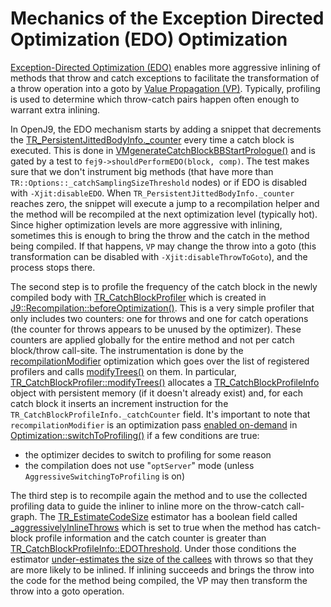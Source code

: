 <!--
Copyright IBM Corp. and others 2023

This program and the accompanying materials are made available under
the terms of the Eclipse Public License 2.0 which accompanies this
distribution and is available at https://www.eclipse.org/legal/epl-2.0/
or the Apache License, Version 2.0 which accompanies this distribution and
is available at https://www.apache.org/licenses/LICENSE-2.0.

This Source Code may also be made available under the following
Secondary Licenses when the conditions for such availability set
forth in the Eclipse Public License, v. 2.0 are satisfied: GNU
General Public License, version 2 with the GNU Classpath
Exception [1] and GNU General Public License, version 2 with the
OpenJDK Assembly Exception [2].

[1] https://www.gnu.org/software/classpath/license.html
[2] https://openjdk.org/legal/assembly-exception.html

SPDX-License-Identifier: EPL-2.0 OR Apache-2.0 OR GPL-2.0-only WITH Classpath-exception-2.0 OR GPL-2.0-only WITH OpenJDK-assembly-exception-1.0
-->
# Mechanics of the Exception Directed Optimization (EDO) Optimization

[Exception-Directed Optimization (EDO)](ControlFlowOptimizationsSummary.md#exception-directed-optimization-edo)
enables more aggressive inlining of methods that throw and catch exceptions to facilitate
the transformation of a throw operation into a goto by
[Value Propagation (VP)](https://github.com/eclipse/omr/blob/master/doc/compiler/optimizer/ValuePropagation.md).
Typically, profiling is used to determine which throw-catch pairs happen often enough to warrant extra inlining.

In OpenJ9, the EDO mechanism starts by adding a snippet that decrements the
[TR_PersistentJittedBodyInfo._counter](https://github.com/eclipse-openj9/openj9/blob/42a61be142bb792a86f3428c07f63d01b0c54982/runtime/compiler/control/RecompilationInfo.hpp#L435)
every time a catch block is executed. This is done in
[VMgenerateCatchBlockBBStartPrologue()](https://github.com/eclipse-openj9/openj9/blob/42a61be142bb792a86f3428c07f63d01b0c54982/runtime/compiler/x/codegen/J9TreeEvaluator.cpp#L11228)
and is gated by a test to `fej9->shouldPerformEDO(block, comp)`. The test makes
sure that we don't instrument big methods (that have more than `TR::Options::_catchSamplingSizeThreshold`
nodes) or if EDO is disabled with `-Xjit:disableEDO`.
When `TR_PersistentJittedBodyInfo._counter` reaches zero, the snippet will execute a jump to a recompilation
helper and the method will be recompiled at the next optimization level (typically hot).
Since higher optimization levels are more aggressive with inlining, sometimes this is enough
to bring the throw and the catch in the method being compiled. If that happens, `VP`
may change the throw into a goto (this transformation can be disabled with `-Xjit:disableThrowToGoto`),
and the process stops there.

The second step is to profile the frequency of the catch block in the newly compiled body with
[TR_CatchBlockProfiler](https://github.com/eclipse-openj9/openj9/blob/42a61be142bb792a86f3428c07f63d01b0c54982/runtime/compiler/runtime/J9Profiler.hpp#L347)
which is created in [J9::Recompilation::beforeOptimization()](https://github.com/eclipse-openj9/openj9/blob/42a61be142bb792a86f3428c07f63d01b0c54982/runtime/compiler/control/J9Recompilation.cpp#L234).
This is a very simple profiler that only includes two counters: one for throws and one
for catch operations (the counter for throws appears to be unused by the optimizer).
These counters are applied globally for the entire method and not per catch block/throw call-site.
The instrumentation is done by the [recompilationModifier](https://github.com/eclipse-openj9/openj9/blob/42a61be142bb792a86f3428c07f63d01b0c54982/runtime/compiler/runtime/J9Profiler.hpp#L260)
optimization which goes over the list of registered profilers and calls
[modifyTrees()](https://github.com/eclipse-openj9/openj9/blob/42a61be142bb792a86f3428c07f63d01b0c54982/runtime/compiler/runtime/J9Profiler.cpp#L92) on them.
In particular, [TR_CatchBlockProfiler::modifyTrees()](https://github.com/eclipse-openj9/openj9/blob/42a61be142bb792a86f3428c07f63d01b0c54982/runtime/compiler/runtime/J9Profiler.cpp#L256) allocates a [TR_CatchBlockProfileInfo](https://github.com/eclipse-openj9/openj9/blob/42a61be142bb792a86f3428c07f63d01b0c54982/runtime/compiler/runtime/J9Profiler.hpp#L811)
object with persistent memory (if it doesn't already exist) and, for each catch block it inserts
an increment instruction for the `TR_CatchBlockProfileInfo._catchCounter` field.
It's important to note that `recompilationModifier` is an optimization pass [enabled on-demand](https://github.com/eclipse-openj9/openj9/blob/42a61be142bb792a86f3428c07f63d01b0c54982/runtime/compiler/optimizer/J9Optimizer.cpp#L998)
in [Optimization::switchToProfiling()](https://github.com/eclipse-openj9/openj9/blob/42a61be142bb792a86f3428c07f63d01b0c54982/runtime/compiler/optimizer/J9Optimizer.cpp#L992)
if a few conditions are true:
- the optimizer decides to switch to profiling for some reason
- the compilation does not use "`optServer`" mode (unless `AggressiveSwitchingToProfiling` is on)

The third step is to recompile again the method and to use the collected profiling
data to guide the inliner to inline more on the throw-catch call-graph. The
[TR_EstimateCodeSize](https://github.com/eclipse-openj9/openj9/blob/42a61be142bb792a86f3428c07f63d01b0c54982/runtime/compiler/optimizer/EstimateCodeSize.hpp#L49)
estimator has a boolean field called [_aggressivelyInlineThrows](https://github.com/eclipse-openj9/openj9/blob/42a61be142bb792a86f3428c07f63d01b0c54982/runtime/compiler/optimizer/EstimateCodeSize.hpp#L128)
which is set to true when the method has catch-block profile information and
the catch counter is greater than [TR_CatchBlockProfileInfo::EDOThreshold](https://github.com/eclipse-openj9/openj9/blob/42a61be142bb792a86f3428c07f63d01b0c54982/runtime/compiler/runtime/J9Profiler.cpp#L2377).
Under those conditions the estimator
[under-estimates the size of the callees](https://github.com/eclipse-openj9/openj9/blob/42a61be142bb792a86f3428c07f63d01b0c54982/runtime/compiler/optimizer/InlinerTempForJ9.cpp#L3355-L3359)
with throws so that they are more likely to be inlined. If inlining succeeds and brings the throw
into the code for the method being compiled, the VP may then transform the throw
into a goto operation.
